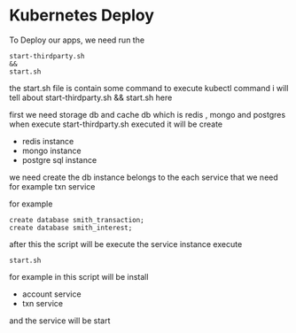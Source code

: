 # Kubernetes Deploy

To Deploy our apps, we need run the 
```
start-thirdparty.sh
&&
start.sh
```
the start.sh file is contain some command to execute kubectl command
i will tell about start-thirdparty.sh && start.sh here

first we need storage db and cache db which is redis , mongo and postgres
when execute start-thirdparty.sh executed
it will be create

- redis instance
- mongo instance
- postgre sql instance

we need create the db instance belongs to the each service that we need
for example txn service

for example

```
create database smith_transaction;
create database smith_interest;
```

after this the script will be execute the service instance
execute

```
start.sh
```

for example in this script will be install

- account service
- txn service

and the service will be start
